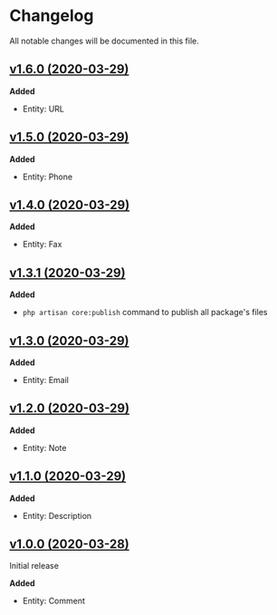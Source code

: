 # Changelog

All notable changes will be documented in this file.

## [v1.6.0 (2020-03-29)](https://github.com/nesiasoft/core/compare/v1.5.0...v1.6.0)

**Added**

- Entity: URL

## [v1.5.0 (2020-03-29)](https://github.com/nesiasoft/core/compare/v1.4.0...v1.5.0)

**Added**

- Entity: Phone

## [v1.4.0 (2020-03-29)](https://github.com/nesiasoft/core/compare/v1.3.1...v1.4.0)

**Added**

- Entity: Fax

## [v1.3.1 (2020-03-29)](https://github.com/nesiasoft/core/compare/v1.3.0...v1.3.1)

**Added**

- `php artisan core:publish` command to publish all package's files

## [v1.3.0 (2020-03-29)](https://github.com/nesiasoft/core/compare/v1.2.0...v1.3.0)

**Added**

- Entity: Email

## [v1.2.0 (2020-03-29)](https://github.com/nesiasoft/core/compare/v1.1.0...v1.2.0)

**Added**

- Entity: Note

## [v1.1.0 (2020-03-29)](https://github.com/nesiasoft/core/compare/v1.0.0...v1.1.0)

**Added**

- Entity: Description

## [v1.0.0 (2020-03-28)](https://github.com/nesiasoft/core/releases/tag/v1.0.0)

Initial release

**Added**

- Entity: Comment

